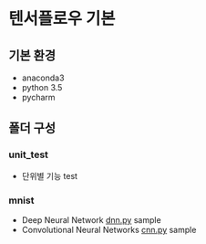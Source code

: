 # 텐서플로우 기본

## 기본 환경
* anaconda3
* python 3.5
* pycharm

## 폴더 구성
### unit_test
- 단위별 기능 test
### mnist
- Deep Neural Network [dnn.py](https://github.com/kjjeon/tensorflow_edu/blob/master/mnist/dnn.py) sample
- Convolutional Neural Networks [cnn.py](https://github.com/kjjeon/tensorflow_edu/blob/master/mnist/cnn.py) sample


